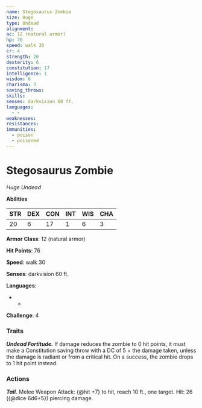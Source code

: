 ```yaml
---
name: Stegosaurus Zombie
size: Huge
type: Undead
alignment: 
ac: 12 (natural armor)
hp: 76
speed: walk 30
cr: 4
strength: 20
dexterity: 6
constitution: 17
intelligence: 1
wisdom: 6
charisma: 3
saving_throws:
skills:
senses: darkvision 60 ft.
languages:
  - -
weaknesses:
resistances:
immunities:
  - poison
  - poisoned
---
```


# Stegosaurus Zombie

*Huge Undead*

**Abilities**

| STR | DEX | CON | INT | WIS | CHA |
| --- | --- | --- | --- | --- | --- |
| 20 | 6 | 17 | 1 | 6 | 3 |

**Armor Class**: 12 (natural armor)

**Hit Points**: 76

**Speed**: walk 30

**Senses**: darkvision 60 ft.

**Languages**:
  - -

**Challenge**: 4

### Traits
***Undead Fortitude.*** If damage reduces the zombie to 0 hit points, it must make a Constitution saving throw with a DC of 5 + the damage taken, unless the damage is radiant or from a critical hit. On a success, the zombie drops to 1 hit point instead.

### Actions
***Tail.*** Melee Weapon Attack: {@hit +7} to hit, reach 10 ft., one target. Hit: 26 ({@dice 6d6+5}) piercing damage.

